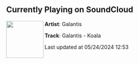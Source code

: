 ## Currently Playing on SoundCloud

[<img align="left" width="100" src="https://i1.sndcdn.com/artworks-mKgABZVrDSvC-0-t500x500.jpg">](https://soundcloud.com/wearegalantis/galantis-koala?in=wearegalantis/sets/rx-85474527)

**Artist**: Galantis 

**Track**: Galantis - Koala

Last updated at 05/24/2024 12:53
